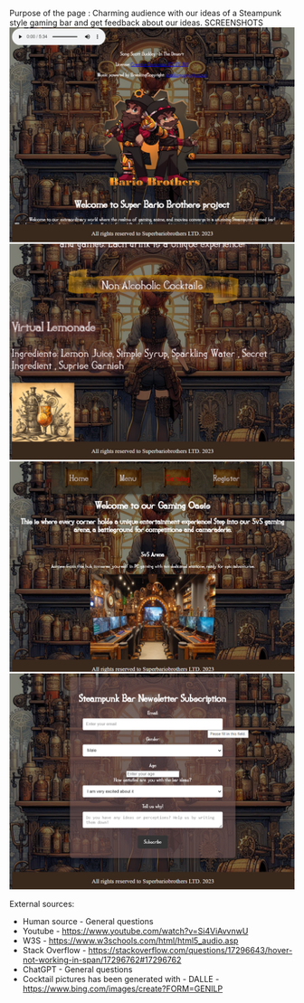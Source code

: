 Purpose of the page : Charming audience with our ideas of a Steampunk style gaming bar and get feedback about our ideas.
SCREENSHOTS
![screenshot](/readme-pictures/image.png)
![screenshot](/readme-pictures/image2.png)
![screenshot](/readme-pictures/image3.png)
![screenshot](/readme-pictures/image4.png)

External sources: 
* Human source - General questions 
* Youtube - https://www.youtube.com/watch?v=Si4ViAvvnwU 
* W3S - https://www.w3schools.com/html/html5_audio.asp 
* Stack Overflow - https://stackoverflow.com/questions/17296643/hover-not-working-in-span/17296762#17296762
* ChatGPT - General questions
* Cocktail pictures has been generated with - DALLE - https://www.bing.com/images/create?FORM=GENILP